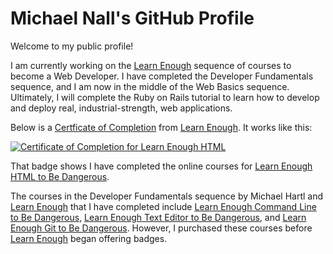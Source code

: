 # Michael Nall's GitHub Profile

Welcome to my public profile!

I am currently working on the [Learn Enough](https://www.learnenough.com/) sequence of courses to become a Web Developer. I have completed the Developer Fundamentals sequence, and I am now in the middle of the Web Basics sequence. Ultimately, I will complete the Ruby on Rails tutorial to learn how to develop and deploy real, industrial-strength, web applications.

Below is a [Certficate of Completion](https://www.learnenough.com/certificates/miken) from [Learn Enough](https://www.learnenough.com/). It works like this:

<a href="https://www.learnenough.com/certificates/miken"><img src="https://www.learnenough.com/certificates/miken/html-tutorial.svg" alt="Certificate of Completion for Learn Enough HTML"></a>

That badge shows I have completed the online courses for [Learn Enough HTML to Be Dangerous](https://www.learnenough.com/html).

The courses in the Developer Fundamentals sequence by Michael Hartl and [Learn Enough](https://www.learnenough.com/) that I have completed include [Learn Enough Command Line to Be Dangerous](https://www.learnenough.com/command-line), [Learn Enough Text Editor to Be Dangerous](https://www.learnenough.com/text-editor), and [Learn Enough Git to Be Dangerous](https://www.learnenough.com/git). However, I purchased these courses before [Learn Enough](https://www.learnenough.com/) began offering badges.

<!--
**miken222/miken222** is a ✨ _special_ ✨ repository because its `README.md` (this file) appears on your GitHub profile.

Here are some ideas to get you started:

- 🔭 I’m currently working on ...
- 🌱 I’m currently learning ...
- 👯 I’m looking to collaborate on ...
- 🤔 I’m looking for help with ...
- 💬 Ask me about ...
- 📫 How to reach me: ...
- 😄 Pronouns: ...
- ⚡ Fun fact: ...
-->
